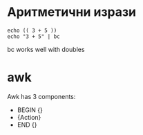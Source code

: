 # Аритметични изрази
```
echo (( 3 + 5 ))
echo "3 + 5" | bc
```
bc works well with doubles

# awk
Awk has 3 components:
* BEGIN {}
* {Action}
* END {}
